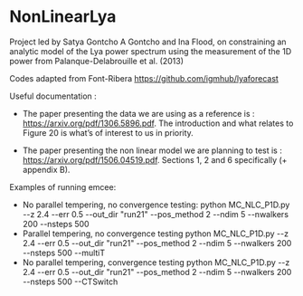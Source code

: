 # NonLinearLya
Project led by Satya Gontcho A Gontcho and Ina Flood, on constraining an analytic model of the Lya power spectrum using the measurement of the 1D power from Palanque-Delabrouille et al. (2013)

Codes adapted from Font-Ribera https://github.com/igmhub/lyaforecast

Useful documentation :
* The paper presenting the data we are using as a reference is : https://arxiv.org/pdf/1306.5896.pdf. The introduction and what relates to Figure 20 is what’s of interest to us in priority.

* The paper presenting the non linear model we are planning to test is : https://arxiv.org/pdf/1506.04519.pdf. Sections 1, 2 and 6 specifically (+ appendix B).

Examples of running emcee:
* No parallel tempering, no convergence testing:
    python MC_NLC_P1D.py --z 2.4 --err 0.5 --out_dir "run21" --pos_method 2 --ndim 5 --nwalkers 200 --nsteps 500
* Parallel tempering, no convergence testing
    python MC_NLC_P1D.py --z 2.4 --err 0.5 --out_dir "run21" --pos_method 2 --ndim 5 --nwalkers 200 --nsteps 500 --multiT
* No parallel tempering, convergence testing
    python MC_NLC_P1D.py --z 2.4 --err 0.5 --out_dir "run21" --pos_method 2 --ndim 5 --nwalkers 200 --nsteps 500 --CTSwitch